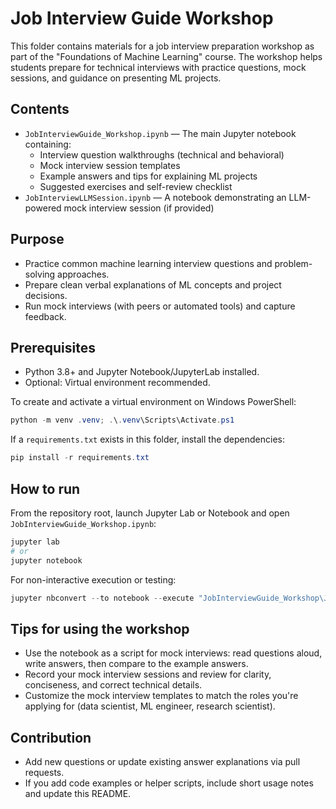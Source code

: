 # Job Interview Guide Workshop

This folder contains materials for a job interview preparation workshop as part of the "Foundations of Machine Learning" course. The workshop helps students prepare for technical interviews with practice questions, mock sessions, and guidance on presenting ML projects.

## Contents

- `JobInterviewGuide_Workshop.ipynb` — The main Jupyter notebook containing:
  - Interview question walkthroughs (technical and behavioral)
  - Mock interview session templates
  - Example answers and tips for explaining ML projects
  - Suggested exercises and self-review checklist
- `JobInterviewLLMSession.ipynb` — A notebook demonstrating an LLM-powered mock interview session (if provided)

## Purpose

- Practice common machine learning interview questions and problem-solving approaches.
- Prepare clean verbal explanations of ML concepts and project decisions.
- Run mock interviews (with peers or automated tools) and capture feedback.

## Prerequisites

- Python 3.8+ and Jupyter Notebook/JupyterLab installed.
- Optional: Virtual environment recommended.

To create and activate a virtual environment on Windows PowerShell:

```powershell
python -m venv .venv; .\.venv\Scripts\Activate.ps1
```

If a `requirements.txt` exists in this folder, install the dependencies:

```powershell
pip install -r requirements.txt
```

## How to run

From the repository root, launch Jupyter Lab or Notebook and open `JobInterviewGuide_Workshop.ipynb`:

```powershell
jupyter lab
# or
jupyter notebook
```

For non-interactive execution or testing:

```powershell
jupyter nbconvert --to notebook --execute "JobInterviewGuide_Workshop\JobInterviewGuide_Workshop.ipynb" --output executed_job_interview.ipynb
```

## Tips for using the workshop

- Use the notebook as a script for mock interviews: read questions aloud, write answers, then compare to the example answers.
- Record your mock interview sessions and review for clarity, conciseness, and correct technical details.
- Customize the mock interview templates to match the roles you're applying for (data scientist, ML engineer, research scientist).

## Contribution

- Add new questions or update existing answer explanations via pull requests.
- If you add code examples or helper scripts, include short usage notes and update this README.
